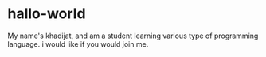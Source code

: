 # hallo-world
My name's khadijat, and am a student learning various type of programming language.
i would like if you would join me.
